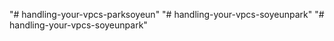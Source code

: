 "# handling-your-vpcs-parksoyeun" 
"# handling-your-vpcs-soyeunpark" 
"# handling-your-vpcs-soyeunpark" 
